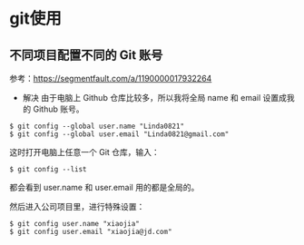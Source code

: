 # git使用

## 不同项目配置不同的 Git 账号
参考：https://segmentfault.com/a/1190000017932264

- 解决
由于电脑上 Github 仓库比较多，所以我将全局 name 和 email 设置成我的 Github 账号。
```
$ git config --global user.name "Linda0821"
$ git config --global user.email "Linda0821@gmail.com"
```
这时打开电脑上任意一个 Git 仓库，输入：
```
$ git config --list
```
都会看到 user.name 和 user.email 用的都是全局的。

然后进入公司项目里，进行特殊设置：
```
$ git config user.name "xiaojia"
$ git config user.email "xiaojia@jd.com"
```